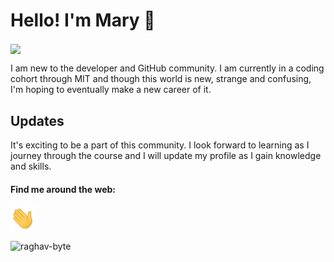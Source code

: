 # Hello! I'm Mary <span class="wave">👋</span>

<a href="URL_REDIRECT" target="blank"><img align="center" 
  src="https://cdn.dribbble.com/users/2646423/screenshots/5507196/media/5540b367737027abdae6ef05bbc2e475.gif" height="300"/></a>
  
  I am new to the developer and GitHub community. I am currently in a coding cohort through MIT 
  and though this world is new, strange and confusing, 
  I'm hoping to eventually make a new career of it.
  
  ## Updates
  It's exciting to be a part of this community. I look forward to learning as I journey through the 
  course and I will update my profile as I gain knowledge and skills.
  
  #### Find me around the web:
  
  <img src="https://raw.githubusercontent.com/ABSphreak/ABSphreak/master/gifs/Hi.gif" width="40px" /> </h1>
<p align="left"> <img src="https://komarev.com/ghpvc/?username=raghav-byte" alt="raghav-byte" /> </p>
